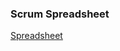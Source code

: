 ### Scrum Spreadsheet
[Spreadsheet](https://otagouni-my.sharepoint.com/:x:/g/personal/lumdy690_student_otago_ac_nz/Ede2BuCjArtKktkP3xGEKvUBZlNEgcXNBrPnKxAiREElQA?e=U4P1hQ)
